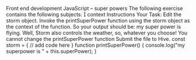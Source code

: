Front end development
JavaScript – super powers
The following exercise contains the following subjects:
 context
Instructions
Your Task: Edit the storm object. Invoke the printSuperPower function using
the storm object as the context of the function.
So your output should be: my super power is flying.
Well, Storm also controls the weather, so, whatever you choose!
You cannot change the printSuperPower function
Submit the file to Hive.
const storm = {
// add code here
}
function printSuperPower() {
console.log("my superpower is " + this.superPower);
}
